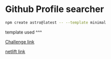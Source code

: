 # Github Profile searcher

```sh
npm create astro@latest -- --template minimal
```
template used ^^^

[Challenge link](https://devchallenges.io/editor/solution/14691)

[netlift link](https://chipper-crepe-ed2dc7.netlify.app)